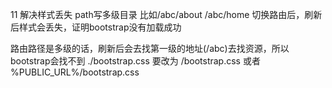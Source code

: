 11 解决样式丢失
path写多级目录  比如/abc/about   /abc/home
切换路由后，刷新后样式会丢失，证明bootstrap没有加载成功

路由路径是多级的话，刷新后会去找第一级的地址(/abc)去找资源，所以bootstrap会找不到
./bootstrap.css 要改为 /bootstrap.css 或者 %PUBLIC_URL%/bootstrap.css


